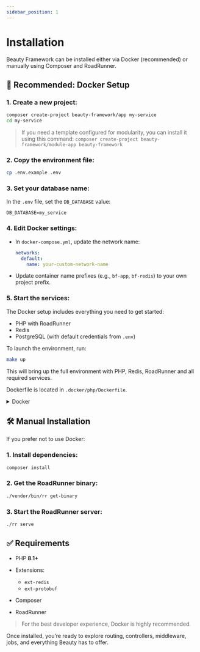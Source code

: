 ```yaml
---
sidebar_position: 1
---
```


# Installation

Beauty Framework can be installed either via Docker (recommended) or manually using Composer and RoadRunner.


## 🚀 Recommended: Docker Setup

### 1. Create a new project:

```bash
composer create-project beauty-framework/app my-service
cd my-service
```

> If you need a template configured for modularity, you can install it using this command: `composer create-project beauty-framework/module-app beauty-framework`

### 2. Copy the environment file:

```bash
cp .env.example .env
```

### 3. Set your database name:

In the `.env` file, set the `DB_DATABASE` value:

```dotenv
DB_DATABASE=my_service
```

### 4. Edit Docker settings:

* In `docker-compose.yml`, update the network name:

  ```yaml
  networks:
    default:
      name: your-custom-network-name
  ```
* Update container name prefixes (e.g., `bf-app`, `bf-redis`) to your own project prefix.

### 5. Start the services:

The Docker setup includes everything you need to get started:

* PHP with RoadRunner
* Redis
* PostgreSQL (with default credentials from `.env`)

To launch the environment, run:

```bash
make up
```

This will bring up the full environment with PHP, Redis, RoadRunner and all required services.

Dockerfile is located in `.docker/php/Dockerfile`.
<details>
  <summary>Docker</summary>

  <details>
    <summary>**Dockerfile:**</summary>

      ```dockerfile
  FROM ghcr.io/roadrunner-server/roadrunner:2024 AS roadrunner

FROM php:8.4-alpine AS base

ARG WWWUSER=1000
ARG WWWGROUP=1000

RUN --mount=type=bind,from=mlocati/php-extension-installer:2,source=/usr/bin/install-php-extensions,target=/usr/local/bin/install-php-extensions \
    apk add --no-cache libtool autoconf g++ make protobuf-dev protobuf unzip curl \
    && install-php-extensions \
        @composer-2 \
        opcache \
        zip \
        bcmath \
        sockets \
        pcntl \
        pdo \
        pdo_mysql \
        pdo_pgsql \
        pdo_sqlite \
        amqp \
        redis \
        msgpack \
        grpc \
        intl \
    && curl -LO https://github.com/protocolbuffers/protobuf/releases/download/v24.4/protoc-24.4-linux-x86_64.zip \
    && unzip protoc-24.4-linux-x86_64.zip -d /usr/local \
    && rm protoc-24.4-linux-x86_64.zip

COPY --from=roadrunner /usr/bin/rr /usr/local/bin/rr

WORKDIR /var/www

ENV COMPOSER_ALLOW_SUPERUSER=1

COPY ./composer.json ./composer.lock ./
RUN composer install --no-dev --optimize-autoloader || true

COPY .docker/php/php.ini /usr/local/etc/php/conf.d/custom.ini

RUN addgroup -g ${WWWGROUP} appuser \
    && adduser -u ${WWWUSER} -G appuser -s /bin/sh -D appuser

FROM base AS prod

COPY . .

USER appuser

EXPOSE 8080

CMD ["rr", "serve", "-c", ".rr.yaml"]

FROM base AS dev

RUN apk add --no-cache --virtual .build-deps $PHPIZE_DEPS \
    && pecl install xdebug \
    && docker-php-ext-enable xdebug \
    && echo "xdebug.mode=debug" >> /usr/local/etc/php/conf.d/docker-php-ext-xdebug.ini \
    && echo "xdebug.client_host=host.docker.internal" >> /usr/local/etc/php/conf.d/docker-php-ext-xdebug.ini \
    && echo "xdebug.start_with_request=trigger" >> /usr/local/etc/php/conf.d/docker-php-ext-xdebug.ini \
    && echo "xdebug.idekey=PHPSTORM" >> /usr/local/etc/php/conf.d/docker-php-ext-xdebug.ini \
    && echo "xdebug.client_port=9003" >> /usr/local/etc/php/conf.d/docker-php-ext-xdebug.ini \
    && apk del .build-deps

USER appuser

EXPOSE 8080 9003

CMD ["rr", "serve", "-c", ".rr.yaml"]
  ```
  </details>

  <details>
    <summary>**docker-compose.yml**</summary>

 ```yml
services:
  app:
    build:
      context: .
      dockerfile: .docker/php/Dockerfile
      target: prod
    restart: always
    container_name: grpc-br-app
    working_dir: /var/www
    ports:
      - "8080:8080"
      - "51015:51015"
    volumes:
      - .:/var/www:cached
      - ./protoc-gen-php-grpc:/usr/local/bin/protoc-gen-php-grpc
    depends_on:
      - db
      - redis
    networks:
      - example-grpc-beauty-network

  db:
    image: postgres:16-alpine
    container_name: grpc-br-postgres
    restart: always
    environment:
      POSTGRES_DB: ${DB_DATABASE}
      POSTGRES_USER: ${DB_USERNAME}
      POSTGRES_PASSWORD: ${DB_PASSWORD}
    volumes:
      - pg_data:/var/lib/postgresql/data
    networks:
      - example-grpc-beauty-network

  redis:
    image: redis:alpine
    container_name: grpc-br-redis
    restart: always
    volumes:
      - redis_data:/data
    networks:
      - example-grpc-beauty-network

volumes:
  pg_data:
  redis_data:

networks:
  example-grpc-beauty-network:
    driver: bridge
```
  </details>

  <details>
    <summary>**docker-compose.override.yml**</summary>

```yml
services:
  app:
    build:
      target: dev
    environment:
      PHP_IDE_CONFIG: "serverName=stage"
    restart: unless-stopped
    #ports:
    #    - "9003:9003"

  db:
    restart: unless-stopped
    ports:
      - "5432:5432"

  redis:
    restart: unless-stopped
    ports:
      - "6379:6379"
```
  </details>
</details>


## 🛠 Manual Installation

If you prefer not to use Docker:

### 1. Install dependencies:

```bash
composer install
```

### 2. Get the RoadRunner binary:

```bash
./vendor/bin/rr get-binary
```

### 3. Start the RoadRunner server:

```bash
./rr serve
```


## ✅ Requirements

* PHP **8.1+**
* Extensions:

  * `ext-redis`
  * `ext-protobuf`
* Composer
* RoadRunner

> For the best developer experience, Docker is highly recommended.


Once installed, you’re ready to explore routing, controllers, middleware, jobs, and everything Beauty has to offer.
